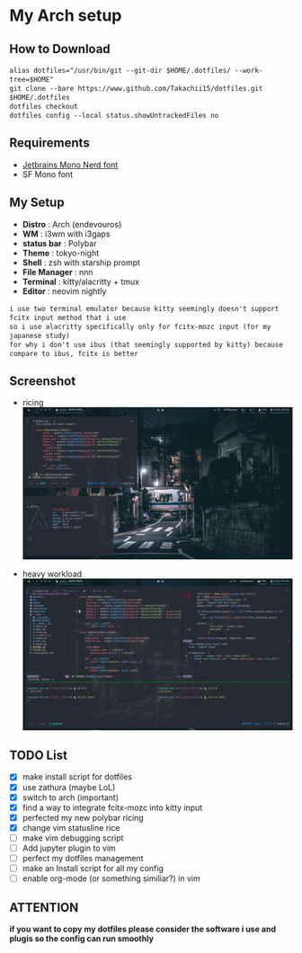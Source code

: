# My Arch setup

## How to Download
```  
alias dotfiles="/usr/bin/git --git-dir $HOME/.dotfiles/ --work-tree=$HOME"  
git clone --bare https://www.github.com/Takachii15/dotfiles.git $HOME/.dotfiles  
dotfiles checkout  
dotfiles config --local status.showUntrackedFiles no
```

## Requirements
* [Jetbrains Mono Nerd font](https://github.com/ryanoasis/nerd-fonts/releases/download/v2.1.0/JetBrainsMono.zip)
* SF Mono font

## My Setup
* **Distro** : Arch (endevouros)
* **WM** : i3wm with i3gaps
* **status bar** : Polybar 
* **Theme** : tokyo-night
* **Shell** : zsh with starship prompt
* **File Manager** : nnn
* **Terminal** : kitty/alacritty + tmux 
* **Editor** : neovim nightly 

``````
i use two terminal emulator because kitty seemingly doesn't support fcitx input method that i use
so i use alacritty specifically only for fcitx-mozc input (for my japanese study) 
for why i don't use ibus (that seemingly supported by kitty) because compare to ibus, fcitx is better
``````

## Screenshot
* ricing
![Screenshot](./assets/screenshot-ricing.png)

* heavy workload
![Screenshot](./assets/screenshot-workload.png)


## TODO List
- [x] make install script for dotfiles
- [x] use zathura (maybe LoL)
- [x] switch to arch (important)
- [x] find a way to integrate fcitx-mozc into kitty input
- [x] perfected my new polybar ricing
- [x] change vim statusline rice
- [ ] make vim debugging script 
- [ ] Add jupyter plugin to vim
- [ ] perfect my dotfiles management
- [ ] make an Install script for all my config
- [ ] enable org-mode (or something similiar?) in vim

## ATTENTION ##
**if you want to copy my dotfiles please consider the software i use and plugis so the config can run smoothly**
